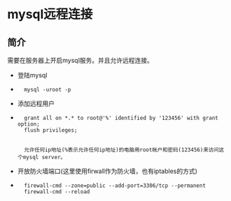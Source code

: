 # mysql远程连接

## 简介

需要在服务器上开启mysql服务。并且允许远程连接。

* 登陆mysql
* ```
    mysql -uroot -p
  ```
* 添加远程用户
* ```
    grant all on *.* to root@'%' identified by '123456' with grant option;
    flush privileges;


    允许任何ip地址(%表示允许任何ip地址)的电脑用root帐户和密码(123456)来访问这个mysql server。
  ```
* 开放防火墙端口\(这里使用firwall作为防火墙，也有iptables的方式\)
* ```
    firewall-cmd --zone=public --add-port=3306/tcp --permanent
    firewall-cmd --reload
  ```



